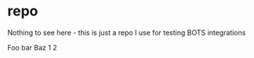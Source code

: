 # repo

Nothing to see here - this is just a repo I use for testing BOTS integrations

Foo bar Baz 1 2
